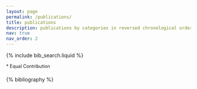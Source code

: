 ```yaml
---
layout: page
permalink: /publications/
title: publications
description: publications by categories in reversed chronological order. generated by jekyll-scholar.
nav: true
nav_order: 2
---
```


<!-- _pages/publications.md -->

<!-- Bibsearch Feature -->

{% include bib_search.liquid %}

<div class="publications">

<p style="margin-bottom: 20px; font-size: 0.9em; color: var(--global-text-color-light);">* Equal Contribution</p>

{% bibliography %}

</div>
